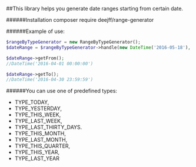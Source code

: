 ##This library helps you generate date ranges starting from certain date.

######Installation
composer require deejff/range-generator

######Example of use:

```php
$rangeByTypeGenerator = new RangeByTypeGenerator();
$dateRange = $rangeByTypeGenerator->handle(new DateTime('2016-05-18'), RangeByTypeGenerator::TYPE_LAST_MONTH);

$dateRange->getFrom();
//DateTime('2016-04-01 00:00:00')

$dateRange->getTo();
//DateTime('2016-04-30 23:59:59')
```
######You can use one of predefined types:

- TYPE_TODAY,
- TYPE_YESTERDAY,
- TYPE_THIS_WEEK,
- TYPE_LAST_WEEK,
- TYPE_LAST_THIRTY_DAYS.
- TYPE_THIS_MONTH,
- TYPE_LAST_MONTH,
- TYPE_THIS_QUARTER,
- TYPE_THIS_YEAR,
- TYPE_LAST_YEAR


